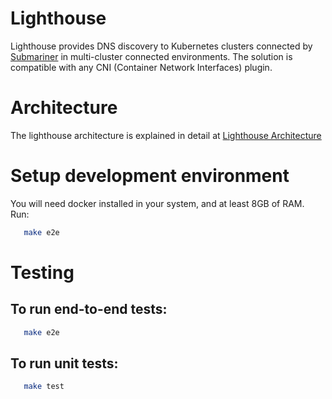 # Lighthouse 
Lighthouse provides DNS discovery to Kubernetes clusters connected by [Submariner](https://github.com/submariner-io/submariner) in multi-cluster connected environments. The solution is compatible with any CNI (Container Network Interfaces) plugin.

# Architecture
The lighthouse architecture is explained in detail at [Lighthouse Architecture](https://submariner-io.github.io/architecture/components/lighthouse/) 


# Setup development environment
You will need docker installed in your system, and at least 8GB of RAM.
Run:
```bash
   make e2e
```

# Testing

## To run end-to-end tests:
```bash
   make e2e
```

## To run unit tests:
```bash
   make test
```


